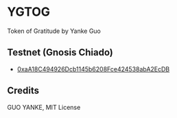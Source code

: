 # YGTOG

Token of Gratitude by Yanke Guo

## Testnet (Gnosis Chiado)

- [0xaA18C494926Dcb1145b6208Fce424538abA2EcDB](https://gnosis-chiado.blockscout.com/address/0xaA18C494926Dcb1145b6208Fce424538abA2EcDB)

## Credits

GUO YANKE, MIT License
